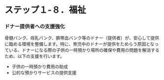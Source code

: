 # ステップ１-８．福祉

### ドナー提供者への支援強化

骨髄バンク、母乳バンク、臍帯血バンク等のドナー（提供者）が、安心して提供に臨める環境を整備します。特に、育児中のドナーが提供をためらう原因となっている、ドナーになる際の子供の一時預かり場所の確保や費用の問題を解消するため、以下の支援を行います。

*   子供の一時預かり費用の助成
*   公的な預かりサービスの提供支援
